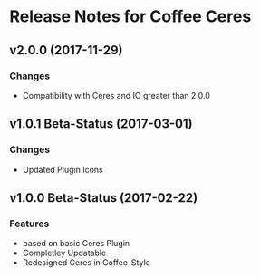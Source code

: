 # Release Notes for Coffee Ceres

## v2.0.0 (2017-11-29)

### Changes
- Compatibility with Ceres and IO greater than 2.0.0

## v1.0.1 Beta-Status (2017-03-01)

### Changes
- Updated Plugin Icons

## v1.0.0 Beta-Status (2017-02-22)

### Features

- based on basic Ceres Plugin
- Completley Updatable
- Redesigned Ceres in Coffee-Style